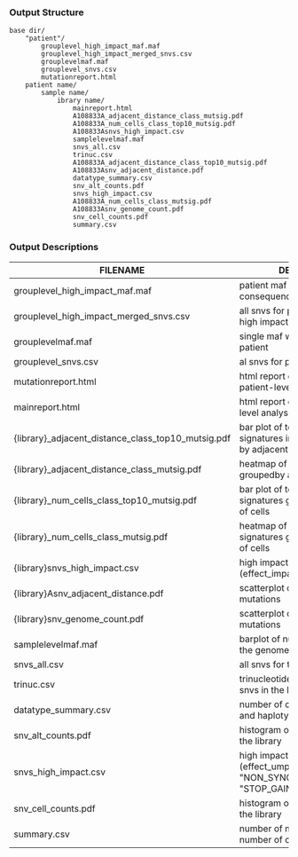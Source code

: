 ### Output Structure

```
base dir/
    "patient"/
        grouplevel_high_impact_maf.maf
        grouplevel_high_impact_merged_snvs.csv 
        grouplevelmaf.maf
        grouplevel_snvs.csv
        mutationreport.html
    patient name/
        sample name/
            ibrary name/
                mainreport.html
                A108833A_adjacent_distance_class_mutsig.pdf
                A108833A_num_cells_class_top10_mutsig.pdf
                A108833Asnvs_high_impact.csv
                samplelevelmaf.maf 
                snvs_all.csv 
                trinuc.csv 
                A108833A_adjacent_distance_class_top10_mutsig.pdf 
                A108833Asnv_adjacent_distance.pdf 
                datatype_summary.csv 
                snv_alt_counts.pdf 
                snvs_high_impact.csv 
                A108833A_num_cells_class_mutsig.pdf 
                A108833Asnv_genome_count.pdf 
                snv_cell_counts.pdf 
                summary.csv 
```

### Output Descriptions
| FILENAME                                           | DESCRIPTION                                                                                         |
|----------------------------------------------------|-----------------------------------------------------------------------------------------------------|
| grouplevel_high_impact_maf.maf                     | patient maf filtered on variant consequence and impact                                              |
| grouplevel_high_impact_merged_snvs.csv             | all snvs for patient filtered for high impact                                                       |
| grouplevelmaf.maf                                  | single maf with all maf data from patient                                                           |
| grouplevel_snvs.csv                                | al snvs for patient                                                                                 |
| mutationreport.html                                | html report characterizing patient-level variants                                                   |
| mainreport.html                                    | html report containing library-level analyses                                                       |
| {library}_adjacent_distance_class_top10_mutsig.pdf | bar plot of top 10 mutational signatures in the library grouped by adjacent distance                |
| {library}_adjacent_distance_class_mutsig.pdf       | heatmap of library signatures groupedby adjacent distance                                           |
| {library}_num_cells_class_top10_mutsig.pdf         | bar plot of top 10 mutational signatures grouped by number of cells                                 |
| {library}_num_cells_class_mutsig.pdf               | heatmap of mutational signatures grouped by number of cells                                         |
| {library}snvs_high_impact.csv                      | high impact snvs for the library (effect_impact=="HIGH")                                            |
| {library}Asnv_adjacent_distance.pdf                | scatterplot of distance between mutations                                                           |
| {library}snv_genome_count.pdf                      | scatterplot of distance between mutations                                                           |
| samplelevelmaf.maf                                 | barplot of number of snvs across the genome                                                         |
| snvs_all.csv                                       | all snvs for the library                                                                            |
| trinuc.csv                                         | trinucleotide contexts for the snvs in the library                                                  |
| datatype_summary.csv                               | number of cells with snvs, cnvs and haplotype variants                                              |
| snv_alt_counts.pdf                                 | histogram of alt counts/snv for the library                                                         |
| snvs_high_impact.csv                               | high impact snvs for the library (effect_umpact = {"HIGH", "NON_SYNONYMOUS_CODING", "STOP_GAINED"}) |
| snv_cell_counts.pdf                                | histogram of cell counts/snv for the library                                                        |
| summary.csv                                        | number of mutations and number of cells in the library                                              |